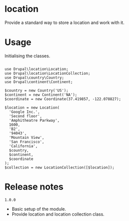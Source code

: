 # location #

Provide a standard way to store a location and work with it.

# Usage #

Initialising the classes.
 
```

use Drupal\location\Location;
use Drupal\location\LocationCollection;
use Drupal\country\Country;
use Drupal\continent\Continent;

$country = new Country('US');
$continent = new Continent('NA');
$coordinate = new Coordinate(37.419857, -122.078827);

$location = new Location(
  'Google Inc.',
  'Second floor',
  'Amphitheatre Parkway',
  1600,
  'B2',
  '94043',
  'Mountain View',
  'San Francisco',
  'California',
  $country,
  $continent,
  $coordinate
);
$collection = new LocationCollection([$location]);

```

# Release notes #

`1.0.0`
* Basic setup of the module.
* Provide location and location collection class.
